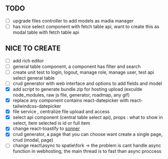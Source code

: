 ## TODO

-   [ ] upgrade files controller to add models as madia manager
-   [ ] has nice select component with fetch table api, want to create this as modal table with fetch table api

## NICE TO CREATE

-   [ ] add rich editor
-   [ ] general table component, a component has filter and search
-   [ ] create unit test to login, logout, manage role, manage user, test api select general table
-   [ ] crud generator with web interface and options to add fields and model
-   [x] add script to generate bundle.zip for hosting upload (exculde node_modules, raw js file, generator, roadmap, any gif)
-   [x] replace any component contains react-datepicker with react-tailwindcss-datepicker
-   [x] file service , centralize file upload and access
-   [x] select api component (central table select api), props : what to show in select, item selected is id or full item
-   [x] change react-toastify to [sonner](https://github.com/emilkowalski/sonner)
-   [x] crud generator, a page that you can choose want create a single page, crud (modal, page)
-   [ ] change react\async to spatie\fork
        -> the problem is cant handle async function in webhosting, the main thread is to fast than async proccess
